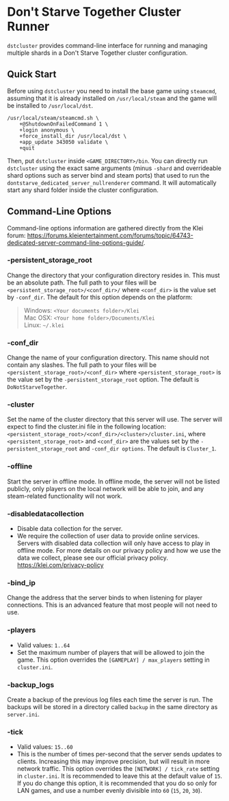 # Don't Starve Together Cluster Runner

`dstcluster` provides command-line interface for running and managing multiple
shards in a Don't Starve Together cluster configuration.

## Quick Start

Before using `dstcluster` you need to install the base game using `steamcmd`,
assuming that it is already installed on `/usr/local/steam` and the game will
be installed to `/usr/local/dst`.

```
/usr/local/steam/steamcmd.sh \
    +@ShutdownOnFailedCommand 1 \
    +login anonymous \
    +force_install_dir /usr/local/dst \
    +app_update 343050 validate \
    +quit
```

Then, put `dstcluster` inside `<GAME_DIRECTORY>/bin`. You can directly run
`dstcluster` using the exact same arguments (minus `-shard` and overrideable
shard options such as server bind and steam ports) that used to run the
`dontstarve_dedicated_server_nullrenderer` command. It will automatically start
any shard folder inside the cluster configuration.

## Command-Line Options

Command-line options information are gathered directly from the Klei forum:
<https://forums.kleientertainment.com/forums/topic/64743-dedicated-server-command-line-options-guide/>.

### -persistent_storage_root
Change the directory that your configuration directory resides in. This must be
an absolute path. The full path to your files will be
`<persistent_storage_root>/<conf_dir>/` where `<conf_dir>` is the value set by
`-conf_dir`. The default for this option depends on the platform:

> Windows: `<Your documents folder>/Klei`  
> Mac OSX: `<Your home folder>/Documents/Klei`  
> Linux: `~/.klei`

### -conf_dir

Change the name of your configuration directory. This name should not contain
any slashes. The full path to your files will be
`<persistent_storage_root>/<conf_dir>` where `<persistent_storage_root>` is the
value set by the `-persistent_storage_root` option. The default is
`DoNotStarveTogether`.

### -cluster

Set the name of the cluster directory that this server will use. The server
will expect to find the cluster.ini file in the following location:
`<persistent_storage_root>/<conf_dir>/<cluster>/cluster.ini`, where
`<persistent_storage_root>` and `<conf_dir>` are the values set by the
`-persistent_storage_root` and `-conf_dir options`. The default is `Cluster_1`.

### -offline

Start the server in offline mode. In offline mode, the server will not be
listed publicly, only players on the local network will be able to join, and
any steam-related functionality will not work.

### -disabledatacollection

- Disable data collection for the server.
- We require the collection of user data to provide online services. Servers
with disabled data collection will only have access to play in offline mode.
For more details on our privacy policy and how we use the data we collect,
please see our official privacy policy. <https://klei.com/privacy-policy>

### -bind_ip

Change the address that the server binds to when listening for player
connections. This is an advanced feature that most people will not need to use.

### -players

- Valid values: `1..64`
- Set the maximum number of players that will be allowed to join the game. This
option overrides the `[GAMEPLAY] / max_players` setting in `cluster.ini`.

### -backup_logs

Create a backup of the previous log files each time the server is run. The
backups will be stored in a directory called `backup` in the same directory as
`server.ini`.

### -tick

- Valid values: `15..60`
- This is the number of times per-second that the server sends updates to
clients. Increasing this may improve precision, but will result in more network
traffic. This option overrides the `[NETWORK] / tick_rate` setting in
`cluster.ini`. It is recommended to leave this at the default value of `15`. If
you do change this option, it is recommended that you do so only for LAN games,
and use a number evenly divisible into `60` (`15`, `20`, `30`).
